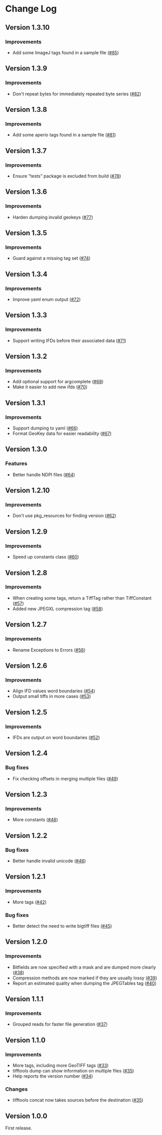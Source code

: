 # Change Log

## Version 1.3.10

### Improvements
- Add some ImageJ tags found in a sample file ([#85](../../pull/85))

## Version 1.3.9

### Improvements
- Don't repeat bytes for immediately repeated byte series ([#82](../../pull/82))

## Version 1.3.8

### Improvements
- Add some aperio tags found in a sample file ([#81](../../pull/81))

## Version 1.3.7

### Improvements
- Ensure "tests" package is excluded from build ([#78](../../pull/78))

## Version 1.3.6

### Improvements
- Harden dumping invalid geokeys ([#77](../../pull/77))

## Version 1.3.5

### Improvements
- Guard against a missing tag set ([#74](../../pull/74))
 
## Version 1.3.4

### Improvements
- Improve yaml enum output ([#72](../../pull/72))

## Version 1.3.3

### Improvements
- Support writing IFDs before their associated data ([#71](../../pull/71))

## Version 1.3.2

### Improvements
- Add optional support for argcomplete ([#68](../../pull/68))
- Make it easier to add new ifds ([#70](../../pull/70))

## Version 1.3.1

### Improvements
- Support dumping to yaml ([#66](../../pull/66))
- Format GeoKey data for easier readability ([#67](../../pull/67))

## Version 1.3.0

### Features
- Better handle NDPI files ([#64](../../pull/64))

## Version 1.2.10

### Improvements
- Don't use pkg_resources for finding version ([#62](../../pull/62))

## Version 1.2.9

### Improvements
- Speed up constants class ([#60](../../pull/60))

## Version 1.2.8

### Improvements
- When creating some tags, return a TiffTag rather than TiffConstant ([#57](../../pull/57))
- Added new JPEGXL compression tag ([#58](../../pull/58))

## Version 1.2.7

### Improvements
- Rename Exceptions to Errors ([#56](../../pull/56))

## Version 1.2.6

### Improvements
- Align IFD values word boundaries ([#54](../../pull/54))
- Output small tiffs in more cases ([#53](../../pull/53))

## Version 1.2.5

### Improvements
- IFDs are output on word boundaries ([#52](../../pull/52))

## Version 1.2.4

### Bug fixes
- Fix checking offsets in merging multiple files ([#49](../../pull/49))

## Version 1.2.3

### Improvements
- More constants ([#48](../../pull/48))

## Version 1.2.2

### Bug fixes
- Better handle invalid unicode ([#46](../../pull/46))

## Version 1.2.1

### Improvements
- More tags ([#42](../../pull/42))

### Bug fixes
- Better detect the need to write bigtiff files ([#45](../../pull/45))

## Version 1.2.0

### Improvements
- Bitfields are now specified with a mask and are dumped more clearly ([#38](../../pull/38))
- Compression methods are now marked if they are usually lossy ([#39](../../pull/39))
- Report an estimated quality when dumping the JPEGTables tag ([#40](../../pull/40))

## Version 1.1.1

### Improvements
- Grouped reads for faster file generation ([#37](../../pull/37))

## Version 1.1.0

### Improvements
- More tags, including more GeoTIFF tags ([#33](../../pull/33))
- tifftools dump can show information on multiple files ([#35](../../pull/35))
- Help reports the version number ([#34](../../pull/34))

### Changes
- tifftools concat now takes sources before the destination ([#35](../../pull/35))

## Version 1.0.0

First release.
